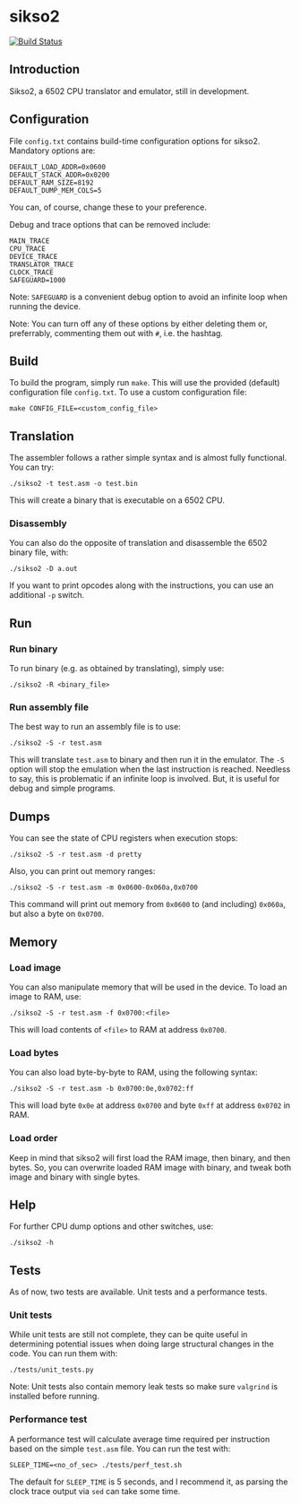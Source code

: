 # sikso2

[![Build Status](https://travis-ci.org/StjepanPoljak/sikso2.svg?branch=main)](https://travis-ci.org/StjepanPoljak/sikso2)

## Introduction

Sikso2, a 6502 CPU translator and emulator, still in development.

## Configuration

File `config.txt` contains build-time configuration options for sikso2. Mandatory options are:

```
DEFAULT_LOAD_ADDR=0x0600
DEFAULT_STACK_ADDR=0x0200
DEFAULT_RAM_SIZE=8192
DEFAULT_DUMP_MEM_COLS=5
```

You can, of course, change these to your preference.

Debug and trace options that can be removed include:

```
MAIN_TRACE
CPU_TRACE
DEVICE_TRACE
TRANSLATOR_TRACE
CLOCK_TRACE
SAFEGUARD=1000
```

Note: `SAFEGUARD` is a convenient debug option to avoid an infinite loop when running the device.

Note: You can turn off any of these options by either deleting them or, preferrably, commenting them out with `#`, i.e. the hashtag.

## Build

To build the program, simply run `make`. This will use the provided (default) configuration file `config.txt`. To use a custom configuration file:

```shell
make CONFIG_FILE=<custom_config_file>
```

## Translation

The assembler follows a rather simple syntax and is almost fully functional. You can try:

```shell
./sikso2 -t test.asm -o test.bin
```

This will create a binary that is executable on a 6502 CPU.

### Disassembly

You can also do the opposite of translation and disassemble the 6502 binary file, with:

```shell
./sikso2 -D a.out
```

If you want to print opcodes along with the instructions, you can use an additional `-p` switch.

## Run

### Run binary

To run binary (e.g. as obtained by translating), simply use:

```shell
./sikso2 -R <binary_file>
```

### Run assembly file

The best way to run an assembly file is to use:

```shell
./sikso2 -S -r test.asm
```

This will translate `test.asm` to binary and then run it in the emulator. The `-S` option will stop the emulation when the last instruction is reached. Needless to say, this is problematic if an infinite loop is involved. But, it is useful for debug and simple programs.

## Dumps

You can see the state of CPU registers when execution stops:

```shell
./sikso2 -S -r test.asm -d pretty
```

Also, you can print out memory ranges:

```shell
./sikso2 -S -r test.asm -m 0x0600-0x060a,0x0700
```

This command will print out memory from `0x0600` to (and including) `0x060a`, but also a byte on `0x0700`.

## Memory

### Load image

You can also manipulate memory that will be used in the device. To load an image to RAM, use:

```shell
./sikso2 -S -r test.asm -f 0x0700:<file>
```

This will load contents of `<file>` to RAM at address `0x0700`.

### Load bytes

You can also load byte-by-byte to RAM, using the following syntax:

```shell
./sikso2 -S -r test.asm -b 0x0700:0e,0x0702:ff
```

This will load byte `0x0e` at address `0x0700` and byte `0xff` at address `0x0702` in RAM.

### Load order

Keep in mind that sikso2 will first load the RAM image, then binary, and then bytes. So, you can overwrite loaded RAM image with binary, and tweak both image and binary with single bytes.

## Help

For further CPU dump options and other switches, use:

```shell
./sikso2 -h
```

## Tests

As of now, two tests are available. Unit tests and a performance tests.

### Unit tests

While unit tests are still not complete, they can be quite useful in determining potential issues when doing large structural changes in the code. You can run them with:

```shell
./tests/unit_tests.py
```

Note: Unit tests also contain memory leak tests so make sure `valgrind` is installed before running.

### Performance test

A performance test will calculate average time required per instruction based on the simple `test.asm` file. You can run the test with:

```shell
SLEEP_TIME=<no_of_sec> ./tests/perf_test.sh
```

The default for `SLEEP_TIME` is 5 seconds, and I recommend it, as parsing the clock trace output via `sed` can take some time.
